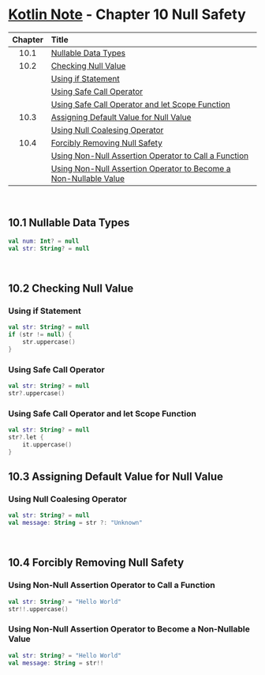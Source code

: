 # [Kotlin Note](../../README.md) - Chapter 10 Null Safety
| Chapter | Title |
| :-: | :- |
| 10.1 | [Nullable Data Types](#101-nullable-data-types) |
| 10.2 | [Checking Null Value](#102-checking-null-value) |
|  | [Using if Statement](#using-if-statement) |
|  | [Using Safe Call Operator](#using-safe-call-operator) |
|  | [Using Safe Call Operator and let Scope Function](#using-safe-call-operator-and-let-scope-function) |
| 10.3 | [Assigning Default Value for Null Value](#103-assigning-default-value-for-null-value) |
|  | [Using Null Coalesing Operator](#using-null-coalesing-operator) |
| 10.4 | [Forcibly Removing Null Safety](#104-forcibly-removing-null-safety) |
|  | [Using Non-Null Assertion Operator to Call a Function](#using-non-null-assertion-operator-to-call-a-function) |
|  | [Using Non-Null Assertion Operator to Become a Non-Nullable Value](#using-non-null-assertion-operator-to-become-a-non-nullable-value) |

<br />

## 10.1 Nullable Data Types
```kotlin
val num: Int? = null
val str: String? = null
```

<br />

## 10.2 Checking Null Value
### Using if Statement
```kotlin
val str: String? = null
if (str != null) {
    str.uppercase()
}
```

### Using Safe Call Operator
```kotlin
val str: String? = null
str?.uppercase()
```

### Using Safe Call Operator and let Scope Function
```kotlin
val str: String? = null
str?.let {
    it.uppercase()
}
```

## 10.3 Assigning Default Value for Null Value
### Using Null Coalesing Operator
```kotlin
val str: String? = null
val message: String = str ?: "Unknown"
```

<br />

## 10.4 Forcibly Removing Null Safety
### Using Non-Null Assertion Operator to Call a Function
```kotlin
val str: String? = "Hello World"
str!!.uppercase()
```

### Using Non-Null Assertion Operator to Become a Non-Nullable Value
```kotlin
val str: String? = "Hello World"
val message: String = str!!
```

<br />
